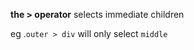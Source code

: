 **the > operator** selects immediate children

eg .`outer > div` will only select `middle`
<div class='outer'>
    <div class="middle">
        <div class="inner"
